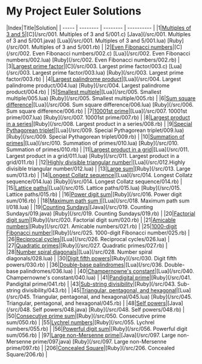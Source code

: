 My Project Euler Solutions
========
|Index|Title|Solution|
| ----- | -------- | -------- | ---------- |
|1|[Multiples of 3 and 5](https://projecteuler.net/problem=1)|[C](/src/001. Multiples of 3 and 5/001.c) [Java](/src/001. Multiples of 3 and 5/001.java) [Lua](/src/001. Multiples of 3 and 5/001.lua) [Ruby](/src/001. Multiples of 3 and 5/001.rb) |
|2|[Even Fibonacci numbers](https://projecteuler.net/problem=2)|[C](/src/002. Even Fibonacci numbers/002.c) [Lua](/src/002. Even Fibonacci numbers/002.lua) [Ruby](/src/002. Even Fibonacci numbers/002.rb) |
|3|[Largest prime factor](https://projecteuler.net/problem=3)|[C](/src/003. Largest prime factor/003.c) [Lua](/src/003. Largest prime factor/003.lua) [Ruby](/src/003. Largest prime factor/003.rb) |
|4|[Largest palindrome product](https://projecteuler.net/problem=4)|[Lua](/src/004. Largest palindrome product/004.lua) [Ruby](/src/004. Largest palindrome product/004.rb) |
|5|[Smallest multiple](https://projecteuler.net/problem=5)|[Lua](/src/005. Smallest multiple/005.lua) [Ruby](/src/005. Smallest multiple/005.rb) |
|6|[Sum square difference](https://projecteuler.net/problem=6)|[Lua](/src/006. Sum square difference/006.lua) [Ruby](/src/006. Sum square difference/006.rb) |
|7|[10001st prime](https://projecteuler.net/problem=7)|[Lua](/src/007. 10001st prime/007.lua) [Ruby](/src/007. 10001st prime/007.rb) |
|8|[Largest product in a series](https://projecteuler.net/problem=8)|[Ruby](/src/008. Largest product in a series/008.rb) |
|9|[Special Pythagorean triplet](https://projecteuler.net/problem=9)|[Lua](/src/009. Special Pythagorean triplet/009.lua) [Ruby](/src/009. Special Pythagorean triplet/009.rb) |
|10|[Summation of primes](https://projecteuler.net/problem=10)|[Lua](/src/010. Summation of primes/010.lua) [Ruby](/src/010. Summation of primes/010.rb) |
|11|[Largest product in a grid](https://projecteuler.net/problem=11)|[Lua](/src/011. Largest product in a grid/011.lua) [Ruby](/src/011. Largest product in a grid/011.rb) |
|12|[Highly divisible triangular number](https://projecteuler.net/problem=12)|[Lua](/src/012.Highly divisible triangular number/012.lua) |
|13|[Large sum](https://projecteuler.net/problem=13)|[Ruby](/src/013. Large sum/013.rb) |
|14|[Longest Collatz sequence](https://projecteuler.net/problem=14)|[Lua](/src/014. Longest Collatz sequence/014.lua) [Ruby](/src/014. Longest Collatz sequence/014.rb) |
|15|[Lattice paths](https://projecteuler.net/problem=15)|[Lua](/src/015. Lattice paths/015.lua) [Ruby](/src/015. Lattice paths/015.rb) |
|16|[Power digit sum](https://projecteuler.net/problem=16)|[Ruby](/src/016. Power digit sum/016.rb) |
|18|[Maximum path sum I](https://projecteuler.net/problem=18)|[Lua](/src/018. Maximum path sum I/018.lua) |
|19|[Counting Sundays](https://projecteuler.net/problem=19)|[Java](/src/019. Counting Sundays/019.java) [Ruby](/src/019. Counting Sundays/019.rb) |
|20|[Factorial digit sum](https://projecteuler.net/problem=20)|[Ruby](/src/020. Factorial digit sum/020.rb) |
|21|[Amicable numbers](https://projecteuler.net/problem=21)|[Ruby](/src/021. Amicable numbers/021.rb) |
|25|[1000-digit Fibonacci number](https://projecteuler.net/problem=25)|[Ruby](/src/025. 1000-digit Fibonacci number/025.rb) |
|26|[Reciprocal cycles](https://projecteuler.net/problem=26)|[Lua](/src/026. Reciprocal cycles/026.lua) |
|27|[Quadratic primes](https://projecteuler.net/problem=27)|[Ruby](/src/027. Quadratic primes/027.rb) |
|28|[Number spiral diagonals](https://projecteuler.net/problem=28)|[Lua](/src/028. Number spiral diagonals/028.lua) |
|30|[Digit fifth powers](https://projecteuler.net/problem=30)|[Ruby](/src/030. Digit fifth powers/030.rb) |
|36|[Double-base palindromes](https://projecteuler.net/problem=36)|[Lua](/src/036. Double-base palindromes/036.lua) |
|40|[Champernowne's constant](https://projecteuler.net/problem=40)|[Lua](/src/040. Champernowne's constant/040.lua) |
|41|[Pandigital prime](https://projecteuler.net/problem=41)|[Ruby](/src/041. Pandigital prime/041.rb) |
|43|[Sub-string divisibility](https://projecteuler.net/problem=43)|[Ruby](/src/043. Sub-string divisibility/043.rb) |
|45|[Triangular, pentagonal, and hexagonal](https://projecteuler.net/problem=45)|[Lua](/src/045. Triangular, pentagonal, and hexagonal/045.lua) [Ruby](/src/045. Triangular, pentagonal, and hexagonal/045.rb) |
|48|[Self powers](https://projecteuler.net/problem=48)|[Java](/src/048. Self powers/048.java) [Ruby](/src/048. Self powers/048.rb) |
|50|[Consecutive prime sum](https://projecteuler.net/problem=50)|[Ruby](/src/050. Consecutive prime sum/050.rb) |
|55|[Lychrel numbers](https://projecteuler.net/problem=55)|[Ruby](/src/055. Lychrel numbers/055.rb) |
|56|[Powerful digit sum](https://projecteuler.net/problem=56)|[Ruby](/src/056. Powerful digit sum/056.rb) |
|97|[Large non-Mersenne prime](https://projecteuler.net/problem=97)|[Java](/src/097. Large non-Mersenne prime/097.java) [Ruby](/src/097. Large non-Mersenne prime/097.rb) |
|206|[Concealed Square](https://projecteuler.net/problem=206)|[Ruby](/src/206. Concealed Square/206.rb) |
